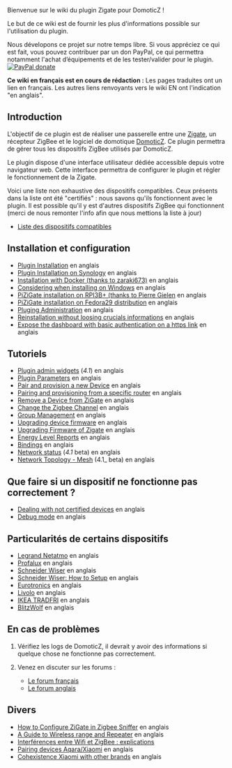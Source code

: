 Bienvenue sur le wiki du plugin Zigate pour DomoticZ !

Le but de ce wiki est de fournir les plus d'informations possible sur l'utilisation du plugin.

Nous dévelopons ce projet sur notre temps libre. Si vous appréciez ce qui est fait, vous pouvez contribuer par un don PayPal, ce qui permettra notamment l'achat d’équipements et de les tester/valider pour le plugin. [![PayPal donate](https://camo.githubusercontent.com/d5d24e33e2f4b6fe53987419a21b203c03789a8f/68747470733a2f2f696d672e736869656c64732e696f2f62616467652f446f6e6174652d50617950616c2d677265656e2e737667)](https://paypal.me/pipiche)

**Ce wiki en français est en cours de rédaction :** Les pages traduites ont un lien en français. Les autres liens renvoyants vers le wiki EN ont l'indication "en anglais". 

## Introduction

L'objectif de ce plugin est de réaliser une passerelle entre une [Zigate](https://zigate.fr), un récepteur ZigBee et le logiciel de domotique [DomoticZ](https://www.domoticz.com). Ce plugin permettra de gérer tous les dispositifs ZigBee utilisés par DomoticZ.

Le plugin dispose d'une interface utilisateur dédiée accessible depuis votre navigateur web. Cette interface permettra de configurer le plugin et régler le fonctionnement de la Zigate.

Voici une liste non exhaustive des dispositifs compatibles. Ceux présents dans la liste ont été "certifiés" : nous savons qu'ils fonctionnent avec le plugin. Il est possible qu'il y est d'autres dispositifs ZigBee qui fonctionnent (merci de nous remonter l'info afin que nous mettions la liste à jour)
* [Liste des dispositifs compatibles](https://github.com/pipiche38/Domoticz-Zigate-Wiki/blob/master/en-eng/Compatible-Devices.md)

## Installation et configuration

* [Plugin Installation](https://github.com/pipiche38/Domoticz-Zigate-Wiki/blob/master/en-eng/Plugin-Installation.md) en anglais
* [Plugin Installation on Synology](https://github.com/pipiche38/Domoticz-Zigate-Wiki/blob/master/en-eng/Plugin-Installation-on-Synology-NAS.md) en anglais
* [Installation with Docker (thanks to zaraki673)](https://github.com/pipiche38/Domoticz-Zigate-Wiki/blob/master/en-eng/Docker-Domoticz.md) en anglais
* [Considering when installing on Windows]( https://github.com/pipiche38/Domoticz-Zigate-Wiki/blob/master/en-eng/Plugin-windows.md ) en anglais
* [PiZiGate installation on RPI3B+ (thanks to Pierre Gielen](https://github.com/pipiche38/Domoticz-Zigate-Wiki/blob/master/en-eng/PiZigate-RPI3B%2B-Cookbook.md) en anglais
* [PiZiGate installation on Fedora29 distribution](https://github.com/pipiche38/Domoticz-Zigate-Wiki/blob/master/en-eng/PiZigate_on_Fedora.md) en anglais
* [Pluging Administration](https://github.com/pipiche38/Domoticz-Zigate-Wiki/blob/master/en-eng/WebUserInterfaceNavigation.md) en anglais
* [Reinstallation without loosing crucials informations](https://github.com/pipiche38/Domoticz-Zigate-Wiki/blob/master/en-eng/reinstall.md) en anglais
* [Expose the dashboard with basic authentication on a https link](https://github.com/pipiche38/Domoticz-Zigate-Wiki/blob/master/en-eng/DashboardAccessBasicAuth.md) en anglais


## Tutoriels

* [Plugin admin widgets](https://github.com/pipiche38/Domoticz-Zigate-Wiki/blob/master/en-eng/Plugin-Administration.md) (_4.1_) en anglais
* [Plugin Parameters](https://github.com/pipiche38/Domoticz-Zigate-Wiki/blob/master/en-eng/PluginConf.json.md) en anglais
* [Pair and provision a new Device](https://github.com/pipiche38/Domoticz-Zigate-Wiki/blob/master/en-eng/PairingDevice.md) en anglais
* [Pairing and provisioning from a specific router](https://github.com/pipiche38/Domoticz-Zigate-Wiki/blob/master/en-eng/PairingFromRouter.md) en anglais
* [Remove a Device from ZiGate](https://github.com/pipiche38/Domoticz-Zigate-Wiki/blob/master/en-eng/RemoteDevice.md) en anglais
* [Change the Zigbee Channel](https://github.com/pipiche38/Domoticz-Zigate-Wiki/blob/master/en-eng/Channel_Setting.md) en anglais
* [Group Management](https://github.com/pipiche38/Domoticz-Zigate-Wiki/blob/master/en-eng/Group-Management.md) en anglais
* [Upgrading device firmware](https://github.com/pipiche38/Domoticz-Zigate-Wiki/blob/master/en-eng/Device-Firmware-Update.md) en anglais
* [Upgrading Firmware of Zigate](https://github.com/pipiche38/Domoticz-Zigate-Wiki/blob/master/en-eng/Zigate-flash-firmware.md) en anglais
* [Energy Level Reports](https://github.com/pipiche38/Domoticz-Zigate-Wiki/blob/master/en-eng/EnergyLevels.md) en anglais
* [Bindings](https://github.com/pipiche38/Domoticz-Zigate-Wiki/blob/master/en-eng/Binding_Legrand.md) en anglais
* [Network status](https://github.com/pipiche38/Domoticz-Zigate-Wiki/blob/master/en-eng/Network-Status.md) (_4.1_ beta) en anglais
* [Network Topology - Mesh](https://github.com/pipiche38/Domoticz-Zigate-Wiki/blob/master/en-eng/Network-Topology---LQI-report.md) (4.1_ beta) en anglais


## Que faire si un dispositif ne fonctionne pas correctement ?

* [Dealing with not certified devices](https://github.com/pipiche38/Domoticz-Zigate-Wiki/blob/master/en-eng/Dealing-with-none-certified-device.md) en anglais
* [Debug mode](https://github.com/pipiche38/Domoticz-Zigate-Wiki/blob/master/en-eng/Plugin-debuging-mode.md) en anglais


## Particularités de certains dispositifs

* [Legrand Netatmo](https://github.com/pipiche38/Domoticz-Zigate-Wiki/blob/master/en-eng/Legrand-Netatmo-corner.md) en anglais
* [Profalux](https://github.com/pipiche38/Domoticz-Zigate-Wiki/blob/master/en-eng/Profalux-corner.md) en anglais
* [Schneider Wiser](https://github.com/pipiche38/Domoticz-Zigate-Wiki/blob/master/en-eng/Schneider_Wiser_Corner.md) en anglais
* [Schneider Wiser: How to Setup](https://github.com/pipiche38/Domoticz-Zigate-Wiki/blob/master/en-eng/Wiser-Setup.md) en anglais
* [Eurotronics](https://github.com/pipiche38/Domoticz-Zigate-Wiki/blob/master/en-eng/Eurotronics-corner.md) en anglais
* [Livolo](https://github.com/pipiche38/Domoticz-Zigate-Wiki/blob/master/en-eng/Livolo-corner.md) en anglais
* [IKEA TRADFRI](https://github.com/pipiche38/Domoticz-Zigate-Wiki/blob/master/en-eng/IKEA-Tradfri-corner.md) en anglais
* [BlitzWolf](https://github.com/pipiche38/Domoticz-Zigate-Wiki/blob/master/en-eng/Blitzwolf-corner.md) en anglais


## En cas de problèmes

1. Vérifiez les logs de DomoticZ, il devrait y avoir des informations si quelque chose ne fonctionne pas correctement.
2. Venez en discuter sur les forums :

   * [Le forum français](https://easydomoticz.com/forum/viewforum.php?f=28)
   * [Le forum anglais](https://www.domoticz.com/forum/viewforum.php?f=68)



## Divers

* [How to Configure ZiGate in Zigbee Sniffer](https://github.com/pipiche38/Domoticz-Zigate-Wiki/blob/master/en-eng/Zigate-Sniffer.md)  en anglais
* [A Guide to Wireless range and Repeater](https://support.smartthings.com/hc/en-us/articles/209963206-A-guide-to-wireless-range-and-repeaters) en anglais
* [Interférences entre Wifi et ZigBee : explications](https://github.com/pipiche38/Domoticz-Zigate-Wiki/blob/master/fr-fr/ZigBee-et-Wifi.mdd)
* [Pairing devices Aqara/Xiaomi](https://community.hubitat.com/t/xiaomi-aqara-devices-pairing-keeping-them-connected/623) en anglais
* [Cohexistence Xiaomi with other brands](https://community.hubitat.com/t/xiaomi-aqara-devices-pairing-keeping-them-connected/623) en anglais 

